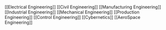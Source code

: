[[Electrical Engineering]]
[[Civil Engineering]]
[[Manufacturing Engineering]]
[[Industrial Engineering]]
[[Mechanical Engineering]]
[[Production Engineering]]
[[Control Engineering]]
[[Cybernetics]]
[[AeroSpace Engineering]]